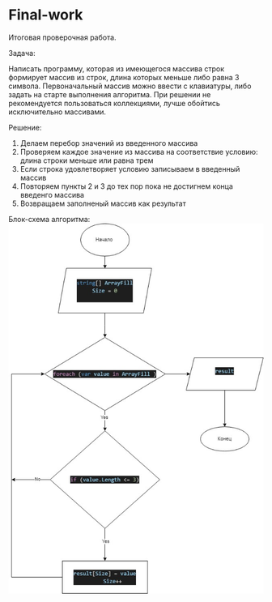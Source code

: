 # Final-work
Итоговая проверочная работа.

Задача:

Написать программу, которая из имеющегося массива строк формирует массив из строк, длина которых меньше либо равна 3 символа. Первоначальный массив можно ввести с клавиатуры, либо задать на старте выполнения алгоритма. При решении не рекомендуется пользоваться коллекциями, лучше обойтись исключительно массивами.



Решение: 

1. Делаем перебор значений из введенного массива
2. Проверяем каждое значение из массива на соответствие условию: длина строки меньше или равна трем
3. Если строка удовлетворяет условию записываем в введенный массив
4. Повторяем пункты 2 и 3 до тех пор пока не достигнем конца введенго массива
5. Возвращаем заполненый массив как результат

Блок-схема алгоритма:
![Блок схема](Bs.jpg)